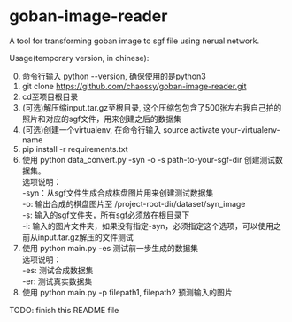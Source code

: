 # goban-image-reader
A tool for transforming goban image to sgf file using nerual network.

Usage(temporary version, in chinese):

0. 命令行输入 python --version, 确保使用的是python3
1. git clone https://github.com/chaossy/goban-image-reader.git
2. cd至项目根目录
3. (可选)解压缩input.tar.gz至根目录, 这个压缩包包含了500张左右我自己拍的照片和对应的sgf文件，用来创建之后的数据集
4. (可选)创建一个virtualenv, 在命令行输入 source activate your-virtualenv-name
5. pip install -r requirements.txt
6. 使用 python data_convert.py -syn -o -s path-to-your-sgf-dir 创建测试数据集。<br />
   选项说明：<br />
   -syn：从sgf文件生成合成棋盘图片用来创建测试数据集<br />
   -o: 输出合成的棋盘图片至 /project-root-dir/dataset/syn_image<br /> 
   -s: 输入的sgf文件夹，所有sgf必须放在根目录下<br />
   -i: 输入的图片文件夹，如果没有指定-syn，必须指定这个选项，可以使用之前从input.tar.gz解压的文件测试<br />
7. 使用 python main.py -es 测试前一步生成的数据集<br />
   选项说明：<br />
   -es: 测试合成数据集<br />
   -er: 测试真实数据集
8. 使用 python main.py -p filepath1, filepath2 预测输入的图片



TODO: finish this README file
